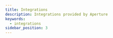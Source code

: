 ```yaml
---
title: Integrations
description: Integrations provided by Aperture
keywords:
  - integrations
sidebar_position: 3
---
```

